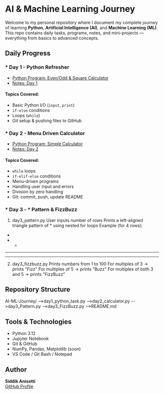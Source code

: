 #  AI & Machine Learning Journey 

Welcome to my personal repository where I document my complete journey of learning **Python**, **Artificial Intelligence (AI)**, and **Machine Learning (ML)**.  
This repo contains daily tasks, programs, notes, and mini-projects — everything from basics to advanced concepts.


##  Daily Progress

### * Day 1 - Python Refresher
- [Python Program: Even/Odd & Square Calculator](day1_python_task.py)
- [Notes: Day 1](day1_notes.md)

####  Topics Covered:
- Basic Python I/O (`input`, `print`)
- `if-else` conditions
- Loops (`while`)
- Git setup & pushing files to GitHub


### * Day 2 - Menu Driven Calculator
- [Python Program: Simple Calculator](day2_calculator.py)
- [Notes: Day 2](day2_notes.md)

####  Topics Covered:
- `while` loops
- `if-elif-else` conditions
- Menu-driven programs
- Handling user input and errors
- Division by zero handling
- Git: commit, push, update README


### * Day 3 - * Pattern & FizzBuzz
  1. day3_pattern.py
   User inputs number of rows
   Prints a left-aligned triangle pattern of * using nested for loops
   Example (for 4 rows):

   *
   * *
   * * *
   * * * *

  2. day3_fizzbuzz.py
   Prints numbers from 1 to 100
   For multiples of 3 → prints "Fizz"
   For multiples of 5 → prints "Buzz"
   For multiples of both 3 and 5 → prints "FizzBuzz"

##  Repository Structure

AI-ML-Journey/
 -->day1_python_task.py
 -->day2_calculator.py
 -->day3_Pattern.py
 -->day3_FizzBuzz.py
 -->README.md

## Tools & Technologies

- Python 3.12
- Jupyter Notebook
- Git & GitHub
- NumPy, Pandas, Matplotlib (soon)
- VS Code / Git Bash / Notepad


## Author

**Siddik Anisetti**  
[GitHub Profile](https://github.com/SIDDIKANISETTI07)

